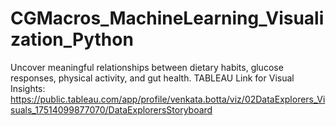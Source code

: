 # CGMacros_MachineLearning_Visualization_Python
Uncover meaningful relationships between dietary habits, glucose responses, physical activity, and gut health.
TABLEAU Link for Visual Insights: https://public.tableau.com/app/profile/venkata.botta/viz/02DataExplorers_Visuals_17514099877070/DataExplorersStoryboard

